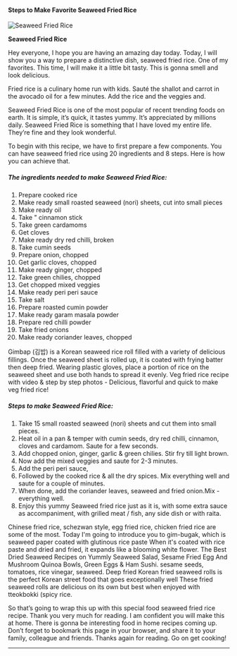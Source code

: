             

#### Steps to Make Favorite Seaweed Fried Rice

![Seaweed Fried Rice](https://img-global.cpcdn.com/recipes/9cc284110994c768/751x532cq70/seaweed-fried-rice-recipe-main-photo.jpg)

**Seaweed Fried Rice**

Hey everyone, I hope you are having an amazing day today. Today, I will show you a way to prepare a distinctive dish, seaweed fried rice. One of my favorites. This time, I will make it a little bit tasty. This is gonna smell and look delicious.

Fried rice is a culinary home run with kids. Sauté the shallot and carrot in the avocado oil for a few minutes. Add the rice and the veggies and.

Seaweed Fried Rice is one of the most popular of recent trending foods on earth. It is simple, it’s quick, it tastes yummy. It’s appreciated by millions daily. Seaweed Fried Rice is something that I have loved my entire life. They’re fine and they look wonderful.

To begin with this recipe, we have to first prepare a few components. You can have seaweed fried rice using 20 ingredients and 8 steps. Here is how you can achieve that.

##### The ingredients needed to make Seaweed Fried Rice:

1.  Prepare cooked rice
2.  Make ready small roasted seaweed (nori) sheets, cut into small pieces
3.  Make ready oil
4.  Take " cinnamon stick
5.  Take green cardamoms
6.  Get cloves
7.  Make ready dry red chilli, broken
8.  Take cumin seeds
9.  Prepare onion, chopped
10.  Get garlic cloves, chopped
11.  Make ready ginger, chopped
12.  Take green chilies, chopped
13.  Get chopped mixed veggies
14.  Make ready peri peri sauce
15.  Take salt
16.  Prepare roasted cumin powder
17.  Make ready garam masala powder
18.  Prepare red chilli powder
19.  Take fried onions
20.  Make ready coriander leaves, chopped

Gimbap (김밥) is a Korean seaweed rice roll filled with a variety of delicious fillings. Once the seaweed sheet is rolled up, it is coated with frying batter then deep fried. Wearing plastic gloves, place a portion of rice on the seaweed sheet and use both hands to spread it evenly. Veg fried rice recipe with video & step by step photos - Delicious, flavorful and quick to make veg fried rice!

##### Steps to make Seaweed Fried Rice:

1.  Take 15 small roasted seaweed (nori) sheets and cut them into small pieces.
2.  Heat oil in a pan & temper with cumin seeds, dry red chilli, cinnamon, cloves and cardamom. Saute for a few seconds.
3.  Add chopped onion, ginger, garlic & green chilies. Stir fry till light brown.
4.  Now add the mixed veggies and saute for 2-3 minutes.
5.  Add the peri peri sauce,
6.  Followed by the cooked rice & all the dry spices. Mix everything well and saute for a couple of minutes.
7.  When done, add the coriander leaves, seaweed and fried onion.Mix - everything well.
8.  Enjoy this yummy Seaweed fried rice just as it is, with some extra sauce as accompaniment, with grilled meat / fish, any side dish or with raita.

Chinese fried rice, schezwan style, egg fried rice, chicken fried rice are some of the most. Today I'm going to introduce you to gim-bugak, which is seaweed paper coated with glutinous rice paste When it's coated with rice paste and dried and fried, it expands like a blooming white flower. The Best Dried Seaweed Recipes on Yummly Seaweed Salad, Sesame Fried Egg And Mushroom Quinoa Bowls, Green Eggs & Ham Sushi. sesame seeds, tomatoes, rice vinegar, seaweed. Deep fried Korean fried seaweed rolls is the perfect Korean street food that goes exceptionally well These fried seaweed rolls are delicious on its own but best when enjoyed with tteokbokki (spicy rice.

So that’s going to wrap this up with this special food seaweed fried rice recipe. Thank you very much for reading. I am confident you will make this at home. There is gonna be interesting food in home recipes coming up. Don’t forget to bookmark this page in your browser, and share it to your family, colleague and friends. Thanks again for reading. Go on get cooking!

* * *